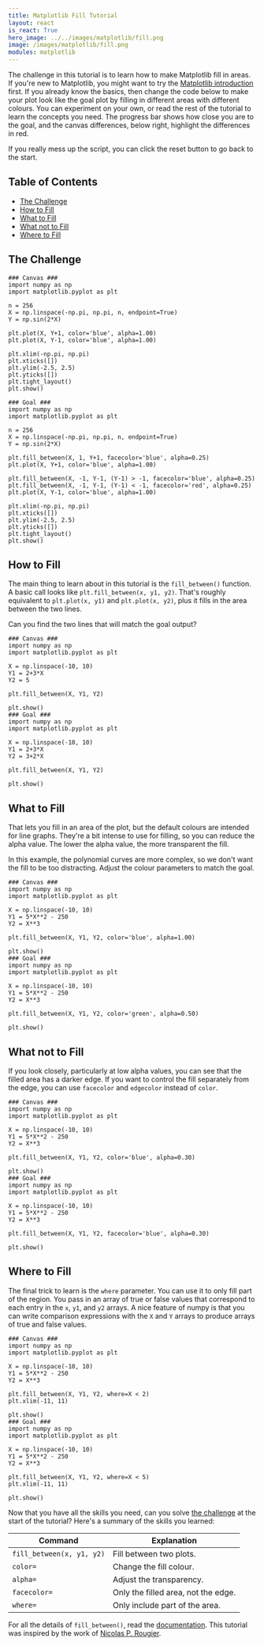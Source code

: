 ```yaml
---
title: Matplotlib Fill Tutorial
layout: react
is_react: True
hero_image: ../../images/matplotlib/fill.png
image: /images/matplotlib/fill.png
modules: matplotlib
---
```

The challenge in this tutorial is to learn how to make Matplotlib fill in areas.
If you're new to Matplotlib, you might want to try the [Matplotlib introduction]
first. If you already know the basics, then change the code below to make your
plot look like the goal plot by filling in different areas with different
colours. You can experiment on your own, or read the rest of the tutorial to
learn the concepts you need. The progress bar shows how close you are to the
goal, and the canvas differences, below right, highlight the differences in red.

If you really mess up the script, you can click the reset button to go back to
the start.

[Matplotlib introduction]: intro.md

## Table of Contents
* [The Challenge]
* [How to Fill]
* [What to Fill]
* [What not to Fill]
* [Where to Fill]

[The Challenge]: #the-challenge
[How to Fill]: #how-to-fill
[What to Fill]: #what-to-fill
[What not to Fill]: #what-not-to-fill
[Where to Fill]: #where-to-fill

## The Challenge
    ### Canvas ###
    import numpy as np
    import matplotlib.pyplot as plt
    
    n = 256
    X = np.linspace(-np.pi, np.pi, n, endpoint=True)
    Y = np.sin(2*X)
    
    plt.plot(X, Y+1, color='blue', alpha=1.00)
    plt.plot(X, Y-1, color='blue', alpha=1.00)
    
    plt.xlim(-np.pi, np.pi)
    plt.xticks([])
    plt.ylim(-2.5, 2.5)
    plt.yticks([])
    plt.tight_layout()
    plt.show()
    
    ### Goal ###
    import numpy as np
    import matplotlib.pyplot as plt
    
    n = 256
    X = np.linspace(-np.pi, np.pi, n, endpoint=True)
    Y = np.sin(2*X)
    
    plt.fill_between(X, 1, Y+1, facecolor='blue', alpha=0.25)
    plt.plot(X, Y+1, color='blue', alpha=1.00)
    
    plt.fill_between(X, -1, Y-1, (Y-1) > -1, facecolor='blue', alpha=0.25)
    plt.fill_between(X, -1, Y-1, (Y-1) < -1, facecolor='red', alpha=0.25)
    plt.plot(X, Y-1, color='blue', alpha=1.00)
    
    plt.xlim(-np.pi, np.pi)
    plt.xticks([])
    plt.ylim(-2.5, 2.5)
    plt.yticks([])
    plt.tight_layout()
    plt.show()

## How to Fill
The main thing to learn about in this tutorial is the `fill_between()` function.
A basic call looks like `plt.fill_between(x, y1, y2)`. That's roughly equivalent
to `plt.plot(x, y1)` and `plt.plot(x, y2)`, plus it fills in the area between
the two lines.

Can you find the two lines that will match the goal output?

    ### Canvas ###
    import numpy as np
    import matplotlib.pyplot as plt
    
    X = np.linspace(-10, 10)
    Y1 = 2+3*X
    Y2 = 5
    
    plt.fill_between(X, Y1, Y2)
    
    plt.show()
    ### Goal ###
    import numpy as np
    import matplotlib.pyplot as plt
    
    X = np.linspace(-10, 10)
    Y1 = 2+3*X
    Y2 = 3+2*X
    
    plt.fill_between(X, Y1, Y2)
    
    plt.show()

## What to Fill
That lets you fill in an area of the plot, but the default colours are intended
for line graphs. They're a bit intense to use for filling, so you can reduce
the alpha value. The lower the alpha value, the more transparent the fill.

In this example, the polynomial curves are more complex, so we don't want the
fill to be too distracting. Adjust the colour parameters to match the goal.

    ### Canvas ###
    import numpy as np
    import matplotlib.pyplot as plt
    
    X = np.linspace(-10, 10)
    Y1 = 5*X**2 - 250
    Y2 = X**3
    
    plt.fill_between(X, Y1, Y2, color='blue', alpha=1.00)
    
    plt.show()
    ### Goal ###
    import numpy as np
    import matplotlib.pyplot as plt
    
    X = np.linspace(-10, 10)
    Y1 = 5*X**2 - 250
    Y2 = X**3
    
    plt.fill_between(X, Y1, Y2, color='green', alpha=0.50)
    
    plt.show()

## What not to Fill
If you look closely, particularly at low alpha values, you can see that the
filled area has a darker edge. If you want to control the fill separately from
the edge, you can use `facecolor` and `edgecolor` instead of `color`.

    ### Canvas ###
    import numpy as np
    import matplotlib.pyplot as plt
    
    X = np.linspace(-10, 10)
    Y1 = 5*X**2 - 250
    Y2 = X**3
    
    plt.fill_between(X, Y1, Y2, color='blue', alpha=0.30)
    
    plt.show()
    ### Goal ###
    import numpy as np
    import matplotlib.pyplot as plt
    
    X = np.linspace(-10, 10)
    Y1 = 5*X**2 - 250
    Y2 = X**3
    
    plt.fill_between(X, Y1, Y2, facecolor='blue', alpha=0.30)
    
    plt.show()

## Where to Fill
The final trick to learn is the `where` parameter. You can use it to only fill
part of the region. You pass in an array of true or false values that correspond
to each entry in the `x`, `y1`, and `y2` arrays. A nice feature of numpy is that
you can write comparison expressions with the `X` and `Y` arrays to produce
arrays of true and false values.

    ### Canvas ###
    import numpy as np
    import matplotlib.pyplot as plt
    
    X = np.linspace(-10, 10)
    Y1 = 5*X**2 - 250
    Y2 = X**3
    
    plt.fill_between(X, Y1, Y2, where=X < 2)
    plt.xlim(-11, 11)
    
    plt.show()
    ### Goal ###
    import numpy as np
    import matplotlib.pyplot as plt
    
    X = np.linspace(-10, 10)
    Y1 = 5*X**2 - 250
    Y2 = X**3
    
    plt.fill_between(X, Y1, Y2, where=X < 5)
    plt.xlim(-11, 11)
    
    plt.show()

Now that you have all the skills you need, can you solve [the challenge] at the
start of the tutorial? Here's a summary of the skills you learned:

| Command                   | Explanation                         |
|---------------------------|-------------------------------------|
| `fill_between(x, y1, y2)` | Fill between two plots.             |
| `color=`                  | Change the fill colour.             |
| `alpha=`                  | Adjust the transparency.            |
| `facecolor=`              | Only the filled area, not the edge. |
| `where=`                  | Only include part of the area.      |

For all the details of `fill_between()`, read the [documentation]. This tutorial
was inspired by the work of [Nicolas P. Rougier].

[the challenge]: #the-challenge
[documentation]: https://matplotlib.org/stable/api/_as_gen/matplotlib.pyplot.fill_between.html
[Nicolas P. Rougier]: https://github.com/rougier/matplotlib-tutorial#user-content-regular-plots

